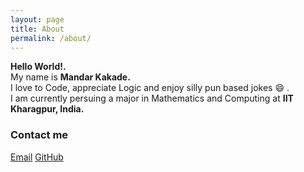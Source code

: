 ```yaml
---
layout: page
title: About
permalink: /about/
---
```


**Hello World!.**  
My name is **Mandar Kakade.**  
I love to Code, appreciate Logic and enjoy silly pun based jokes :smile: .  
I am currently persuing a major in Mathematics and Computing at **IIT Kharagpur, India.**  

### Contact me

[Email](mailto:mandaravikakade@gmail.com)
[GitHub](https://github.com/MandarMK)
